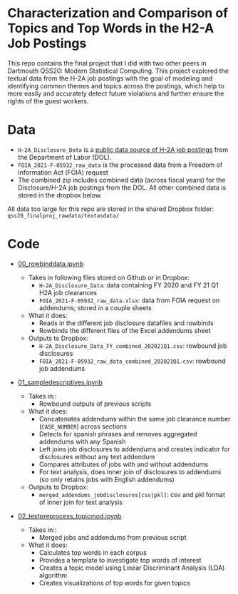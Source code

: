 # Characterization and Comparison of Topics and Top Words in the H2-A Job Postings 
This repo contains the final project that I did with two other peers in Dartmouth QSS20: Modern Statistical Computing. This project explored the textual data from the H-2A job postings with the goal of modeling and identifying common themes and topics across the postings, which help to more easily and accurately detect future violations and further ensure the rights of the guest workers. 

# Data 

- `H-2A_Disclosure_Data` is a [public data source of H-2A job postings](https://www.dol.gov/agencies/eta/foreign-labor/performance) from the Department of Labor (DOL). 
- `FOIA_2021-F-05932_raw_data` is the processed data from a Freedom of Information Act (FOIA) request 
- The combined zip includes combined data (across fiscal years) for the Disclosure/H-2A job postings from the DOL. All other combined data is stored in the dropbox below.

All data too large for this repo are stored in the shared Dropbox folder: `qss20_finalproj_rawdata/textasdata/`

# Code

- [00_rowbinddata.ipynb](https://github.com/euniceyliu/TextAnalysis/blob/main/code/00_rowbinddata.ipynb)
  - Takes in following files stored on Github or in Dropbox:
    - `H-2A_Disclosure_Data`: data containing FY 2020 and FY 21 Q1 H2A job clearances
    - `FOIA_2021-F-05932_raw_data.xlsx`: data from FOIA request on addendums; stored in a couple sheets
  - What it does:
    - Reads in the different job disclosure datafiles and rowbinds
    - Rowbinds the different files of the Excel addendums sheet
  - Outputs to Dropbox:
    - `H-2A_Disclosure_Data_FY_combined_202021Q1.csv`: rowbound job disclosures
    - `FOIA_2021-F-05932_raw_data_combined_202021Q1.csv`: rowbound job addendums

- [01_sampledescriptives.ipynb](https://github.com/euniceyliu/TextAnalysis/blob/main/code/01_sampledescriptives.ipynb)

  - Takes in::
    - Rowbound outputs of previous scripts
  - What it does:
    - Concatenates addendums within the same job clearance number (`CASE_NUMBER`) across sections
    - Detects for spanish phrases and removes aggregated addendums with any Spanish
    - Left joins job disclosures to addendums and creates indicator for disclosures without any text addendum
    - Compares attributes of jobs with and without addendums
    - For text analysis, does inner join of disclosures to addendums (so only retains jobs with English addendums)
  - Outputs to Dropbox:
    - `merged_addendums_jobdisclosures[csv|pkl]`: csv and pkl format of inner join for text analysis

- [02_textpreprocess_topicmod.ipynb](https://github.com/euniceyliu/TextAnalysis/blob/main/code/02_textpreprocess_topicmod.ipynb)

  - Takes in::
    - Merged jobs and addendums from previous script
  - What it does:
    - Calculates top words in each corpus
    - Provides a template to investigate  top words of interest
    - Creates a topic model using Linear Discriminant Analysis (LDA) algorithm
    - Creates visualizations of top words for given topics




